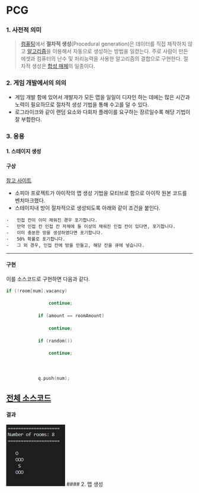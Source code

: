 # PCG

### 1. 사전적 의미
> [컴퓨팅](https://ko.wikipedia.org/wiki/%EC%BB%B4%ED%93%A8%ED%8C%85 "컴퓨팅")에서 **절차적 생성**(Procedural generation)은 데이터를 직접 제작하지 않고 [알고리즘](https://ko.wikipedia.org/wiki/%EC%95%8C%EA%B3%A0%EB%A6%AC%EC%A6%98 "알고리즘")을 이용해서 자동으로 생성하는 방법을 일컫는다. 주로 사람이 만든 에셋과 컴퓨터의 난수 및 처리능력을 사용한 알고리즘의 결합으로 구현한다. 절차적 생성은 [합성 매체](https://ko.wikipedia.org/w/index.php?title=%ED%95%A9%EC%84%B1_%EB%A7%A4%EC%B2%B4&action=edit&redlink=1 "합성 매체 (없는 문서)")의 일종이다.

### 2. 게임 개발에서의 의의
- 게임 개발 함에 있어서 개발자가 모든 맵을 일일이 디자인 하는 데에는 많은 시간과 노력이 필요하므로 절차적 생성 기법을 통해 수고를 덜 수 있다.
- 로그라이크와 같이 랜덤 요소와 다회차 플레이를 요구하는 장르일수록 해당 기법이 잘 부합한다.

### 3. 응용
#### 1. 스테이지 생성

#### 구상
[참고 사이트](https://www.boristhebrave.com/2020/09/12/dungeon-generation-in-binding-of-isaac/)
- 소피아 프로젝트가 아이작의 맵 생성 기법을 모티브로 함으로 아이작 원본 코드를 벤치마크했다. 
- 스테이지내 방이 절차적으로 생성되도록 아래와 같이 조건을 붙인다.
```
-   인접 칸이 이미 채워진 경우 포기합니다.
-   만약 인접 칸 인접 칸 자체에 둘 이상의 채워진 인접 칸이 있다면, 포기합니다.
-   이미 충분한 방을 생성하였다면 포기합니다.
-   50% 확률로 포기합니다.
-   그 외 경우, 인접 칸에 방을 만들고, 해당 칸을 큐에 넣습니다.
```
---
#### 구현

이를 소스코드로 구현하면 다음과 같다.
```C++
if (!room[num].vacancy)

                continue;

            if (amount == roomAmount)

                continue;

            if (random())

                continue;

  

            q.push(num);
```

[전체 소스코드](https://github.com/ProjectLamb/SourceCode/blob/neoskyclad/PCG/Stage/PCG_Stage.cpp)
---
#### 결과
<img src="https://github.com/ProjectLamb/Study/blob/neoskyclad/image/PCG_Stage_Result.png?raw=true"/>
#### 2. 맵 생성
